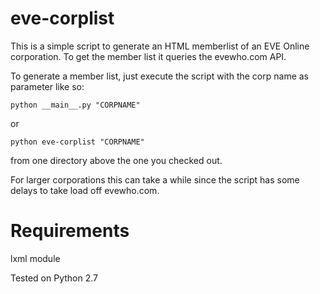 eve-corplist
============

This is a simple script to generate an HTML memberlist of an EVE Online corporation. To get the member list it queries the evewho.com API.

To generate a member list, just execute the script with the corp name as parameter like so:

    python __main__.py "CORPNAME"

or
    
    python eve-corplist "CORPNAME"

from one directory above the one you checked out.

For larger corporations this can take a while since the script has some delays to take load off evewho.com.


Requirements
============

lxml module

Tested on Python 2.7
